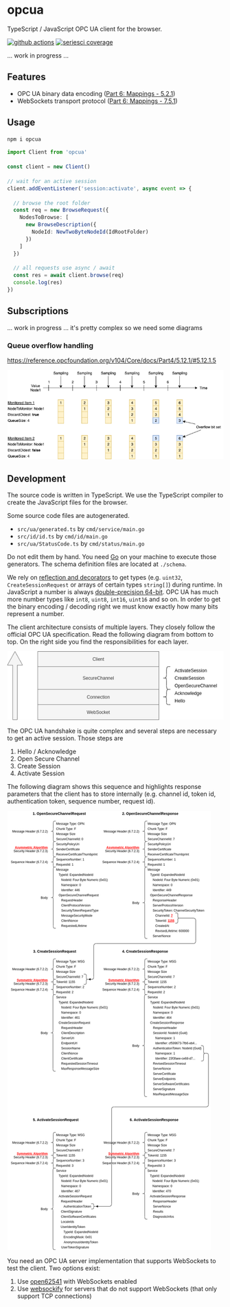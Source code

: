 
# opcua

TypeScript / JavaScript OPC UA client for the browser.

[![github actions](https://github.com/hbm/opcua/workflows/ci/badge.svg)](https://github.com/hbm/opcua/actions?query=workflow%3Aci)
[![seriesci coverage](https://seriesci.com/HBM/opcua/series/master/coverage.svg)](https://seriesci.com/HBM/opcua/series/master/coverage)

... work in progress ...

## Features

- OPC UA binary data encoding ([Part 6: Mappings - 5.2.1](https://reference.opcfoundation.org/v104/Core/docs/Part6/5.2.1/))
- WebSockets transport protocol ([Part 6: Mappings - 7.5.1](https://reference.opcfoundation.org/v104/Core/docs/Part6/7.5.1/))

## Usage

```bash
npm i opcua
```

```ts
import Client from 'opcua'

const client = new Client()

// wait for an active session
client.addEventListener('session:activate', async event => {

  // browse the root folder
  const req = new BrowseRequest({
    NodesToBrowse: [
      new BrowseDescription({
        NodeId: NewTwoByteNodeId(IdRootFolder)
      })
    ]
  })

  // all requests use async / await
  const res = await client.browse(req)
  console.log(res)
})
```

## Subscriptions

... work in progress ... it's pretty complex so we need some diagrams

### Queue overflow handling

https://reference.opcfoundation.org/v104/Core/docs/Part4/5.12.1/#5.12.1.5

![queue](https://github.com/hbm/opcua/raw/master/doc/queue.png)


## Development

The source code is written in TypeScript. We use the TypeScript compiler to create the JavaScript files for the browser.

Some source code files are autogenerated.

- `src/ua/generated.ts` by `cmd/service/main.go`
- `src/id/id.ts` by `cmd/id/main.go`
- `src/ua/StatusCode.ts` by `cmd/status/main.go`

Do not edit them by hand. You need [Go](https://golang.org/) on your machine to execute those generators. The schema definition files are located at `./schema`.

We rely on [reflection and decorators](https://www.typescriptlang.org/docs/handbook/decorators.html) to get types (e.g. `uint32`, `CreateSessionRequest` or arrays of certain types `string[]`) during runtime. In JavaScript a number is always [double-precision 64-bit](https://developer.mozilla.org/en-US/docs/Web/JavaScript/Reference/Global_Objects/Number). OPC UA has much more number types like `int8`, `uint8`, `int16`, `uint16` and so on. In order to get the binary encoding / decoding right we must know exactly how many bits represent a number.

The client architecture consists of multiple layers. They closely follow the official OPC UA specification. Read the following diagram from bottom to top. On the right side you find the responsibilities for each layer.

![layers](https://github.com/hbm/opcua/raw/master/doc/layers.png)

The OPC UA handshake is quite complex and several steps are necessary to get an active session. Those steps are

1. Hello / Acknowledge
1. Open Secure Channel
1. Create Session
1. Activate Session

The following diagram shows this sequence and highlights response parameters that the client has to store internally (e.g. channel id, token id, authentication token, sequence number, request id).

![handshake](https://github.com/hbm/opcua/raw/master/doc/handshake.png)

You need an OPC UA server implementation that supports WebSockets to test the client. Two options exist:

1. Use [open62541](https://github.com/open62541/open62541) with WebSockets enabled
1. Use [websockify](https://github.com/novnc/websockify) for servers that do not support WebSockets (that only support TCP connections)
